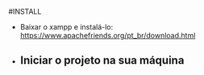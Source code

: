 #INSTALL

- Baixar o xampp e instalá-lo: https://www.apachefriends.org/pt_br/download.html

- Iniciar o projeto na sua máquina
    - 
